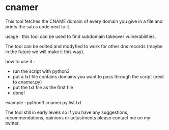 # cnamer
This tool fetches the CNAME domain of every domain you give in a file and prints the satus code next to it.

usage : this tool can be used to find subdomain takeover vulnerabilities.

The tool can be edited and modyfied to work for other dns records (maybe in the future we will make it this way).

how to use it :
- run the script with python3
- put a txt file contains domains you want to pass through the script (next to cnamer.py)
- put the txt file as the first file
- done!


example :
python3 cnamer.py list.txt

The tool still in early levels so if you have any suggestions, recommendations, opinions or adjustments please contact me on my twitter.
